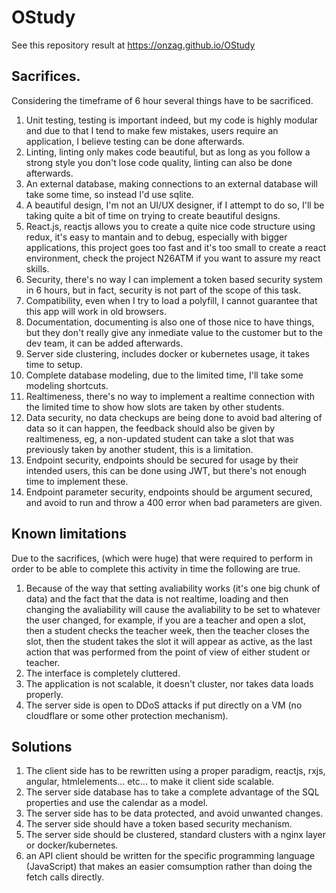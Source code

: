 # OStudy

See this repository result at https://onzag.github.io/OStudy

## Sacrifices.

Considering the timeframe of 6 hour several things have to be sacrificed.

1. Unit testing, testing is important indeed, but my code is highly modular and due to that I tend to make few mistakes, users require an application, I believe testing can be done afterwards.
2. Linting, linting only makes code beautiful, but as long as you follow a strong style you don't lose code quality, linting can also be done afterwards.
3. An external database, making connections to an external database will take some time, so instead I'd use sqlite.
4. A beautiful design, I'm not an UI/UX designer, if I attempt to do so, I'll be taking quite a bit of time on trying to create beautiful designs.
5. React.js, reactjs allows you to create a quite nice code structure using redux, it's easy to mantain and to debug, especially with bigger applications, this project goes too fast and it's too small to create a react environment, check the project N26ATM if you want to assure my react skills.
6. Security, there's no way I can implement a token based security system in 6 hours, but in fact, security is not part of the scope of this task.
7. Compatibility, even when I try to load a polyfill, I cannot guarantee that this app will work in old browsers.
8. Documentation, documenting is also one of those nice to have things, but they don't really give any inmediate value to the customer but to the dev team, it can be added afterwards.
9. Server side clustering, includes docker or kubernetes usage, it takes time to setup.
10. Complete database modeling, due to the limited time, I'll take some modeling shortcuts.
11. Realtimeness, there's no way to implement a realtime connection with the limited time to show how slots are taken by other students.
12. Data security, no data checkups are being done to avoid bad altering of data so it can happen, the feedback should also be given by realtimeness,
eg, a non-updated student can take a slot that was previously taken by another student, this is a limitation.
13. Endpoint security, endpoints should be secured for usage by their intended users, this can be done using JWT, but there's not enough time to implement these.
14. Endpoint parameter security, endpoints should be argument secured, and avoid to run and throw a 400 error when bad parameters are given.

## Known limitations

Due to the sacrifices, (which were huge) that were required to perform in order to be able to complete this activity in time the following are true.

1. Because of the way that setting avaliability works (it's one big chunk of data) and the fact that the data is not realtime, loading and then changing the avaliability will cause the avaliability
to be set to whatever the user changed, for example, if you are a teacher and open a slot, then a student checks the teacher week, then the teacher closes the slot, then the student takes the slot
it will appear as active, as the last action that was performed from the point of view of either student or teacher.
2. The interface is completely cluttered.
3. The application is not scalable, it doesn't cluster, nor takes data loads properly.
4. The server side is open to DDoS attacks if put directly on a VM (no cloudflare or some other protection mechanism).

## Solutions

1. The client side has to be rewritten using a proper paradigm, reactjs, rxjs, angular, htmlelements... etc... to make it client side scalable.
2. The server side database has to take a complete advantage of the SQL properties and use the calendar as a model.
3. The server side has to be data protected, and avoid unwanted changes.
4. The server side should have a token based security mechanism.
5. The server side should be clustered, standard clusters with a nginx layer or docker/kubernetes.
6. an API client should be written for the specific programming language (JavaScript) that makes an easier comsumption rather than doing the fetch calls directly.
